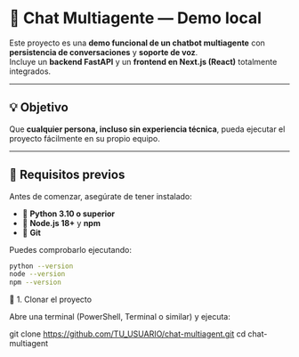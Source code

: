 # 💬 Chat Multiagente — Demo local

<p align="center">
<a href="https://github.com/TU_USUARIO/chat-multiagent">
</a>
</p>

Este proyecto es una **demo funcional de un chatbot multiagente** con **persistencia de conversaciones** y **soporte de voz**.  
Incluye un **backend FastAPI** y un **frontend en Next.js (React)** totalmente integrados.

---

## 💡 Objetivo

Que **cualquier persona, incluso sin experiencia técnica**, pueda ejecutar el proyecto fácilmente en su propio equipo.

---

## 🚀 Requisitos previos

Antes de comenzar, asegúrate de tener instalado:

- 🐍 **Python 3.10 o superior**
- 🧩 **Node.js 18+** y **npm**
- 🔧 **Git**

Puedes comprobarlo ejecutando:

```bash
python --version
node --version
npm --version
```

🧱 1. Clonar el proyecto

Abre una terminal (PowerShell, Terminal o similar) y ejecuta:

git clone https://github.com/TU_USUARIO/chat-multiagent.git
cd chat-multiagent
